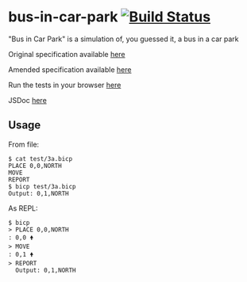 # bus-in-car-park [![Build Status](https://travis-ci.org/aaronjameslang/bus-in-car-park.svg?branch=master)](https://travis-ci.org/aaronjameslang/bus-in-car-park)

"Bus in Car Park" is a simulation of, you guessed it, a bus in a car park

Original specification available [here](//aaronjameslang.github.io/bus-in-car-park/specification.pdf)

Amended  specification available [here](//aaronjameslang.github.io/bus-in-car-park/specification.html)

Run the tests in your browser [here](//aaronjameslang.github.io/bus-in-car-park/tests.html)

JSDoc [here](//aaronjameslang.github.io/bus-in-car-park/jsdoc)

## Usage

From file:

    $ cat test/3a.bicp
    PLACE 0,0,NORTH
    MOVE
    REPORT
    $ bicp test/3a.bicp
    Output: 0,1,NORTH

As REPL:

    $ bicp
    > PLACE 0,0,NORTH
    : 0,0 🠝
    > MOVE
    : 0,1 🠝
    > REPORT
      Output: 0,1,NORTH
